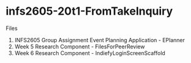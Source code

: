 # infs2605-20t1-FromTakeInquiry

Files
1. INFS2605 Group Assignment Event Planning Application - EPlanner 
2. Week 5 Research Component - FilesForPeerReview
3. Week 6 Research Component - IndiefyLoginScreenScaffold
